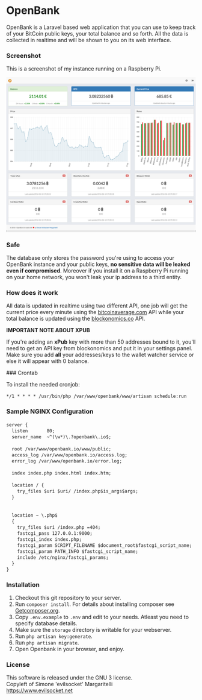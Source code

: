 # OpenBank

OpenBank is a Laravel based web application that you can use to keep track of your BitCoin public keys, your total balance and so forth.
All the data is collected in realtime and will be shown to you on its web interface.

### Screenshot

This is a screenshot of my instance running on a Raspberry Pi.

![Screenshot](/screenshot.png?raw=true)

### Safe

The database only stores the password you're using to access your OpenBank instance and your public keys, **no sensitive data will be leaked even if compromised**.
Moreover if you install it on a Raspberry Pi running on your home network, you won't leak your ip address to a third entity.

### How does it work

All data is updated in realtime using two different API, one job will get the current price every minute using the [bitcoinaverage.com](https//bitcoinaverage.com/) API while your total balance is updated using the [blockonomics.co](https://www.blockonomics.co/) API.

**IMPORTANT NOTE ABOUT XPUB**

If you're adding an **xPub** key with more than 50 addresses bound to it, you'll need to get an API key from blockonomics and put it in your settings panel. Make sure you add **all** your addresses/keys to the wallet watcher service or else it will appear with 0 balance.

### Crontab

To install the needed cronjob:

    */1 * * * * /usr/bin/php /var/www/openbank/www/artisan schedule:run

### Sample NGINX Configuration

    server {
      listen       80;
      server_name  ~^(\w*)\.?openbank\.io$;

      root /var/www/openbank.io/www/public;
      access_log /var/www/openbank.io/access.log;
      error_log /var/www/openbank.io/error.log;

      index index.php index.html index.htm;

      location / {
        try_files $uri $uri/ /index.php$is_args$args;
      }


      location ~ \.php$
      {
        try_files $uri /index.php =404;
        fastcgi_pass 127.0.0.1:9000;
        fastcgi_index index.php;
        fastcgi_param SCRIPT_FILENAME $document_root$fastcgi_script_name;
        fastcgi_param PATH_INFO $fastcgi_script_name;
        include /etc/nginx/fastcgi_params;
      }
    }
    
### Installation

1. Checkout this git repository to your server.
2. Run `composer install`. For details about installing composer see [Getcomposer.org](https://getcomposer.org/).
3. Copy `.env.example` to `.env` and edit to your needs. Atleast you need to specify database details.
4. Make sure the `storage` directory is writable for your webserver.
5. Run `php artisan key:generate`.
6. Run `php artisan migrate`.
7. Open Openbank in your browser, and enjoy.

### License

This software is released under the GNU 3 license.  
Copyleft of Simone 'evilsocket' Margaritelli  
https://www.evilsocket.net    
